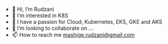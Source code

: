 - 👋 Hi, I’m Rudzani
- 👀 I’m interested in K8S
- 🌱 I have a passion for Cloud, Kubernetes, EKS, GKE and AKS
- 💞️ I’m looking to collaborate on ...
- 📫 How to reach me mashige.rudzani@gmail.com

<!---
mshrud002/mshrud002 is a ✨ special ✨ repository because its `README.md` (this file) appears on your GitHub profile.
You can click the Preview link to take a look at your changes.
--->
